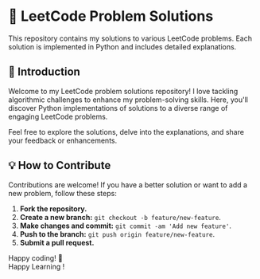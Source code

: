 # 🚀 LeetCode Problem Solutions

This repository contains my solutions to various LeetCode problems. Each solution is implemented in Python and includes detailed explanations.

## 🌟 Introduction

Welcome to my LeetCode problem solutions repository! I love tackling algorithmic challenges to enhance my problem-solving skills. Here, you'll discover Python implementations of solutions to a diverse range of engaging LeetCode problems.

Feel free to explore the solutions, delve into the explanations, and share your feedback or enhancements.

## 💡 How to Contribute

Contributions are welcome! If you have a better solution or want to add a new problem, follow these steps:

1. **Fork the repository.**
2. **Create a new branch:** `git checkout -b feature/new-feature`.
3. **Make changes and commit:** `git commit -am 'Add new feature'`.
4. **Push to the branch:** `git push origin feature/new-feature`.
5. **Submit a pull request.**

Happy coding! 🚀 
<br>
Happy Learning !
